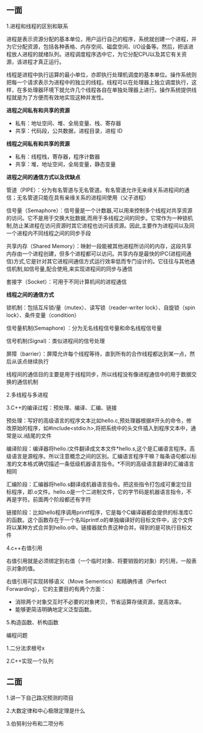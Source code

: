 ## 一面

1.进程和线程的区别和联系

进程是表示资源分配的基本单位，用户运行自己的程序，系统就创建一个进程，并为它分配资源，包括各种表格、内存空间、磁盘空间、I/O设备等。然后，把该进程放人进程的就绪队列。进程调度程序选中它，为它分配CPU以及其它有关资源，该进程才真正运行。

线程是进程中执行运算的最小单位，亦即执行处理机调度的基本单位。操作系统则把每一个请求表示为进程中的独立的线程。线程可以在处理器上独立调度执行，这样，在多处理器环境下就允许几个线程各自在单独处理器上进行。操作系统提供线程就是为了方便而有效地实现这种并发性。

**进程之间私有和共享的资源**

- 私有：地址空间、堆、全局变量、栈、寄存器
- 共享：代码段，公共数据，进程目录，进程 ID

**线程之间私有和共享的资源**

- 私有：线程栈，寄存器，程序计数器
- 共享：堆，地址空间，全局变量，静态变量

**进程之间的通信方式以及优缺点**

管道（PIPE）：分为有名管道与无名管道。有名管道允许无亲缘关系进程间的通信；无名管道只能在具有亲缘关系的进程间使用（父子进程）

信号量（Semaphore）：信号量是一个计数器,可以用来控制多个线程对共享资源的访问。它不是用于交换大批数据,而用于多线程之间的同步。它常作为一种锁机制,防止某进程在访问资源时其它进程也访问该资源。因此,主要作为进程间以及同一个进程内不同线程之间的同步手段

共享内存（Shared Memory）：映射一段能被其他进程所访问的内存，这段共享内存由一个进程创建，但多个进程都可以访问。共享内存是最快的IPC(进程间通信)方式,它是针对其它进程间通信方式运行效率低而专门设计的。它往往与其他通信机制,如信号量,配合使用,来实现进程间的同步与通信

套接字（Socket）：可用于不同计算机间的进程通信

**线程之间的通信方式**

锁机制：包括互斥锁/量（mutex）、读写锁（reader-writer lock）、自旋锁（spin lock）、条件变量（condition） 

信号量机制(Semaphore) ：分为无名线程信号量和命名线程信号量

信号机制(Signal)：类似进程间的信号处理

屏障（barrier）：屏障允许每个线程等待，直到所有的合作线程都达到某一点，然后从该点继续执行

线程间的通信目的主要是用于线程同步，所以线程没有像进程通信中的用于数据交换的通信机制 

2.多线程与多进程

3.C++的编译过程：预处理、编译、汇编、链接

预处理：写好的高级语言的程序文本比如hello.c,预处理器根据#开头的命令，修改原始的程序，如#include<stdio.h>,将把系统中的头文件插入到程序文本中，通常是以.i结尾的文件

编译阶段：编译器将hello.i文件翻译成文本文件*hello.s,这个是汇编语言程序。高级语言是源程序。所以注意概念之间的区别。汇编语言程序干嘛？每条语句都以标准的文本格式确切描述一条低级机器语言指令。*不同的高级语言翻译的汇编语言相同

汇编阶段：汇编器将hello.s翻译成机器语言指令。把这些指令打包成可重定位目标程序，即.o文件。hello.o是一个二进制文件，它的字节码是机器语言指令，不再是字符。前面两个阶段都还有字符

链接阶段：比如hello程序调用printf程序，它是每个C编译器都会提供的标准库C的函数。这个函数存在于一个名叫printf.o的单独编译好的目标文件中，这个文件将以某种方式合并到hello.o中。链接器就负责这种合并。得到的是可执行目标文件 

4.c++右值引用

右值引用就是必须绑定到右值（一个临时对象、将要销毁的对象）的引用，一般表示对象的值。

右值引用可实现转移语义（Move Sementics）和精确传递（Perfect Forwarding），它的主要目的有两个方面：

- 消除两个对象交互时不必要的对象拷贝，节省运算存储资源，提高效率。
- 能够更简洁明确地定义泛型函数。

5.构造函数、析构函数 

编程问题

1.二分法求根号x

2.C++实现一个队列

## 二面

1.讲一下自己路况预测的项目

2.大数定律和中心极限定理是什么

3.伯努利分布和二项分布